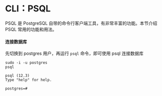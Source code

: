 # CLI：PSQL

PSQL 是 PostgreSQL 自带的命令行客户端工具，有非常丰富的功能。本节介绍 PSQL 常用的功能和用法。

#### 连接数据库

先切换到 postgres 用户，再运行 `psql` 命令，即可使用 psql 连接数据库

```
sudo -i -u postgres
psql

psql (12.3)
Type "help" for help.

postgres=#
```

